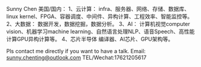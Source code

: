 Sunny Chen
美国/国内：
1、云计算：
infra、服务器、网络、存储、数据库、linux kernel、FPGA、容器调度、中间件、异构计算、工程效率、智能监控等。
2、大数据：
数据开发，数据挖掘，数据分析。
3、AI：
计算机视觉computer vision、机器学习machine learning、自然语言处理NLP、语音Speech、高性能计算GPU异构计算等。
4、芯片半导体
编译器、AI芯片、GPU架构等。

Pls contact me directly if you want to have a talk.
Email: sunny.chenting@outlook.com
TEL/Wechat:17621205617
